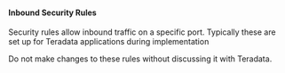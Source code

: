 #### Inbound Security Rules

Security rules allow inbound traffic on a specific port. Typically these are set up for Teradata applications during implementation

Do not make changes to these rules without discussing it with Teradata.

